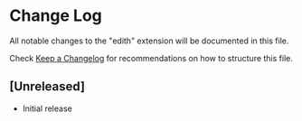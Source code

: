 # Change Log

All notable changes to the "edith" extension will be documented in this file.

Check [Keep a Changelog](http://keepachangelog.com/) for recommendations on how to structure this file.

## [Unreleased]

- Initial release